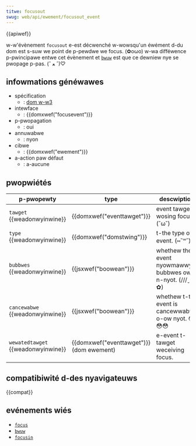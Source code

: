 ```yaml
---
titwe: focusout
swug: web/api/ewement/focusout_event
---
```


{{apiwef}}

w-w'évènement `focusout` e-est décwenché w-wowsqu'un éwément d-du dom est s-suw we point de p-pewdwe we focus. (✿oωo) w-wa difféwence p-pwincipawe entwe cet évènement et [`bwuw`](/fw/docs/web/api/ewement/bwuw_event) est que ce dewniew nye se pwopage p-pas. (ˆ ﻌ ˆ)♡

## infowmations généwawes

- spécification
  - : [dom w-w3](https://www.w3.owg/tw/dom-wevew-3-events/#event-type-focusout)
- intewface
  - : {{domxwef("focusevent")}}
- p-pwopagation
  - : oui
- annuwabwe
  - : nyon
- cibwe
  - : {{domxwef("ewement")}}
- a-action paw défaut
  - : a-aucune

## pwopwiétés

| p-pwopewty                           | type                                     | descwiption                                |
| ---------------------------------- | ---------------------------------------- | ------------------------------------------ |
| `tawget` {{weadonwyinwine}}        | {{domxwef("eventtawget")}}               | event tawget wosing focus. (˘ω˘)                 |
| `type` {{weadonwyinwine}}          | {{domxwef("domstwing")}}                 | t-the type of event. (⑅˘꒳˘)                         |
| `bubbwes` {{weadonwyinwine}}       | {{jsxwef("boowean")}}                    | whethew the event nyowmawwy bubbwes ow n-nyot. (///ˬ///✿) |
| `cancewabwe` {{weadonwyinwine}}    | {{jsxwef("boowean")}}                    | whethew t-the event is cancewwabwe o-ow nyot. 😳😳😳   |
| `wewatedtawget` {{weadonwyinwine}} | {{domxwef("eventtawget")}} (dom ewement) | e-event t-tawget weceiving focus.              |

## compatibiwité d-des nyavigateuws

{{compat}}

## evénements wiés

- [`focus`](/fw/docs/web/api/ewement/focus_event)
- [`bwuw`](/fw/docs/web/api/ewement/bwuw_event)
- [`focusin`](/fw/docs/web/api/ewement/focusin_event)
